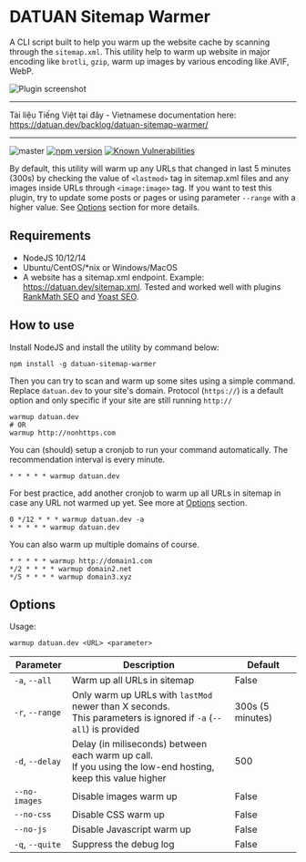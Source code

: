 # DATUAN Sitemap Warmer

A CLI script built to help you warm up the website cache by scanning through the `sitemap.xml`. This utility help to
warm up website in major encoding like `brotli`, `gzip`, warm up images by various encoding like AVIF, WebP.

![Plugin screenshot](https://datuan.dev/wp-content/uploads/2020/12/datuan-sitemap-warmer.png)

-----------------------------------------
Tài liệu Tiếng Việt tại đây - Vietnamese documentation here: https://datuan.dev/backlog/datuan-sitemap-warmer/

-----------------------------------------
![master](https://github.com/tdtgit/TDT-sitemap-warmer/workflows/Node.js%20CI/badge.svg) [![npm version](https://badge.fury.io/js/datuan-sitemap-warmer.svg)](https://www.npmjs.com/package/datuan-sitemap-warmer) [![Known Vulnerabilities](https://snyk.io/test/github/tdtgit/sitemap-warmer/badge.svg?targetFile=package.json)](https://snyk.io/test/github/tdtgit/sitemap-warmer?targetFile=package.json)

By default, this utility will warm up any URLs that changed in last 5 minutes (300s) by checking the value
of `<lastmod>` tag in sitemap.xml files and any images inside URLs through `<image:image>` tag. If you want to test this
plugin, try to update some posts or pages or using parameter `--range`
with a higher value. See [Options](#options) section for more details.

## Requirements

* NodeJS 10/12/14
* Ubuntu/CentOS/*nix or Windows/MacOS
* A website has a sitemap.xml endpoint. Example: https://datuan.dev/sitemap.xml. Tested and worked well with
  plugins [RankMath SEO](https://rankmath.com/kb/configure-sitemaps/)
  and [Yoast SEO](https://yoast.com/help/xml-sitemaps-in-the-wordpress-seo-plugin/).

## How to use

Install NodeJS and install the utility by command below:

```
npm install -g datuan-sitemap-warmer
```

Then you can try to scan and warm up some sites using a simple command. Replace `datuan.dev` to your site's domain.
Protocol (`https://`) is a default option and only specific if your site are still running `http://`

```
warmup datuan.dev
# OR
warmup http://nonhttps.com
```

You can (should) setup a cronjob to run your command automatically. The recommendation interval is every minute.

```
* * * * * warmup datuan.dev
```

For best practice, add another cronjob to warm up all URLs in sitemap in case any URL not warmed up yet. See more
at [Options](#options) section.

```
0 */12 * * * warmup datuan.dev -a
* * * * * warmup datuan.dev
```

You can also warm up multiple domains of course.

```
* * * * * warmup http://domain1.com
*/2 * * * * warmup domain2.net
*/5 * * * * warmup domain3.xyz
```

## Options

Usage:

```
warmup datuan.dev <URL> <parameter>
```

| Parameter            | Description                                                                                                            | Default            |
|------------------	|---------------------------------------------------------------------------------------------------------------------	|-----------------	|
| `-a`, `--all`        | Warm up all URLs in sitemap                                                                                            | False            |
| `-r`, `--range`    | Only warm up URLs with `lastMod` newer than X seconds.<br> This parameters is ignored if `-a` (`--all`) is provided    | 300s (5 minutes)    |
| `-d`, `--delay`    | Delay (in miliseconds) between each warm up call.<br> If you using the low-end hosting, keep this value higher        | 500                |
| `--no-images`    | Disable images warm up                                                                                               | False                |
| `--no-css`    | Disable CSS warm up                                                                                               | False                |
| `--no-js`    | Disable Javascript warm up                                                                                               | False                |
| `-q`, `--quite`    | Suppress the debug log                                                                                                | False            |
